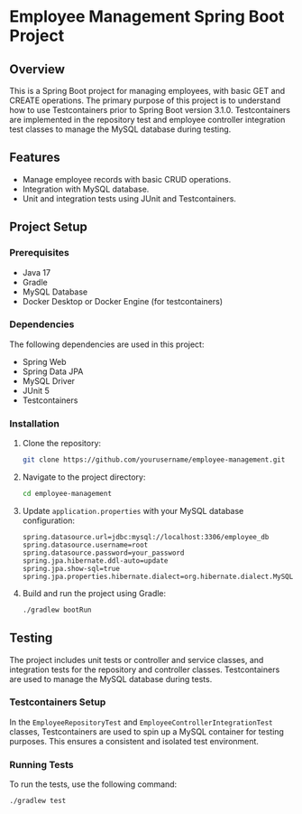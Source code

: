 # Employee Management Spring Boot Project

## Overview

This is a Spring Boot project for managing employees, with basic GET and CREATE operations. The primary purpose of this
project is to understand how to use Testcontainers prior to Spring Boot version 3.1.0. Testcontainers are implemented in
the repository test and employee controller integration test classes to manage the MySQL database during testing.

## Features

- Manage employee records with basic CRUD operations.
- Integration with MySQL database.
- Unit and integration tests using JUnit and Testcontainers.

## Project Setup

### Prerequisites

- Java 17
- Gradle
- MySQL Database
- Docker Desktop or Docker Engine (for testcontainers)

### Dependencies

The following dependencies are used in this project:

- Spring Web
- Spring Data JPA
- MySQL Driver
- JUnit 5
- Testcontainers

### Installation

1. Clone the repository:
    ```sh
    git clone https://github.com/yourusername/employee-management.git
    ```
2. Navigate to the project directory:
    ```sh
    cd employee-management
    ```
3. Update `application.properties` with your MySQL database configuration:
    ```properties
    spring.datasource.url=jdbc:mysql://localhost:3306/employee_db
    spring.datasource.username=root
    spring.datasource.password=your_password
    spring.jpa.hibernate.ddl-auto=update
    spring.jpa.show-sql=true
    spring.jpa.properties.hibernate.dialect=org.hibernate.dialect.MySQL8Dialect
    ```

4. Build and run the project using Gradle:
    ```sh
    ./gradlew bootRun
    ```

## Testing

The project includes unit tests or controller and service classes, and integration tests for the repository and
controller classes. Testcontainers are used to manage the MySQL database during tests.

### Testcontainers Setup

In the `EmployeeRepositoryTest` and `EmployeeControllerIntegrationTest` classes, Testcontainers are used to spin up a
MySQL container for testing purposes. This ensures a consistent and isolated test environment.

### Running Tests

To run the tests, use the following command:

```sh
./gradlew test
